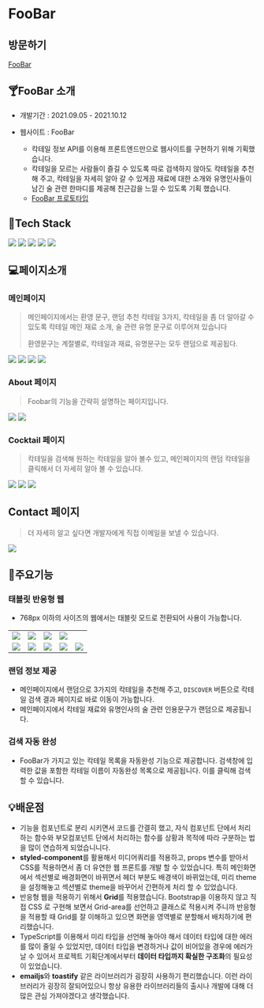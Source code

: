
# FooBar



## 방문하기

[FooBar](https://foobar-cocktails.herokuapp.com/)



## 🍸FooBar 소개

- 개발기간 : 2021.09.05 - 2021.10.12

- 웹사이트 : FooBar
  - 칵테일 정보 API를 이용해 프론트엔드만으로 웹사이트를 구현하기 위해 기획했습니다.
  - 칵테일을 모르는 사람들이 즐길 수 있도록 따로 검색하지 않아도 칵테일을 추천해 주고, 칵테일을 자세히 알아 갈 수 있게끔 재료에 대한 소개와 유명인사들이 남긴 술 관련 한마디를 제공해 친근감을 느낄 수 있도록 기획 했습니다.
  - [FooBar 프로토타입](https://www.figma.com/proto/DO79uOnZsKRQPPfcvBIl38/Foobar?node-id=0%3A1)

## 🔧Tech Stack

<img src="https://img.shields.io/badge/React-61DAFB?style=flat-square&logo=React&logoColor=white&link="/> <img src="https://img.shields.io/badge/HTML5-E34F26?style=flat-square&logo=html5&logoColor=white"/> <img src="https://img.shields.io/badge/CSS3-1572B6?style=flat-square&logo=CSS3&logoColor=white"/> <img src="https://img.shields.io/badge/Selenium-43B02A?style=flat-square&logo=Selenium&logoColor=white&link="/> <img src="https://img.shields.io/badge/styled%20components-DB7093?style=flat-square&logo=styled-components&logoColor=white"/>



## 💻페이지소개



### 메인페이지

> 메인페이지에서는 환영 문구, 랜덤 추천 칵테일 3가지, 칵테일을 좀 더 알아갈 수 있도록 칵테일 메인 재료 소개, 술 관련 유명 문구로 이루어져 있습니다
>
> 환영문구는 계절별로, 칵테일과 재료, 유명문구는 모두 랜덤으로 제공됩다.

<img src="./screen/labtop/main_greeting.PNG">

<img src="./screen/labtop/main_random.PNG">

<img src="./screen/labtop/main_ingredient.PNG">



<img src="./screen/labtop/main_quote.PNG">



### About 페이지

> Foobar의 기능을 간략히 설명하는 페이지입니다.

<img src="./screen/labtop/about_intro.PNG">

<img src="./screen/labtop/about_features.PNG">



### Cocktail 페이지

> 칵테일을 검색해 원하는 칵테일을 알아 볼수 있고, 메인페이지의 랜덤 칵테일을 클릭해서 더 자세히 알아 볼 수 있습니다.

<img src="./screen/labtop/cocktail_search.PNG">

<img src="./screen/labtop/cocktail_autocomplete.PNG">

<img src="./screen/labtop/cocktail_detail.PNG">



## Contact 페이지

> 더 자세히 알고 싶다면 개발자에게 직접 이메일을 보낼 수 있습니다.

<img src="./screen/labtop/contact.PNG">





## 💎주요기능

### 태블릿 반응형 웹

- 768px 이하의 사이즈의 웹에서는 태블릿 모드로 전환되어 사용이 가능합니다.

<table>
    <tr>     
        <td><img src="./mockup/tablet/main_greeting_ipad_silver_portrait.png"></td>
        <td><img src="./mockup/tablet/main_random_ipad_silver_portrait.png"></td>
        <td><img src="./mockup/tablet/main_ingredient_ipad_silver_portrait.png"></td> 
        <td><img src="./mockup/tablet/main_quote_ipad_silver_portrait.png"></td> 
    <tr>
    <tr>     
        <td><img src="./mockup/tablet/about_intro_ipad_silver_portrait.png"></td>
        <td><img src="./mockup/tablet/about_features_ipad_silver_portrait.png"></td>
        <td><img src="./mockup/tablet/cocktail_search_ipad_silver_portrait.png"></td> 
        <td><img src="./mockup/tablet/cocktail_detail_ipad_silver_portrait.png"></td> 
        <td><img src="./mockup/tablet/contact_ipad_silver_portrait.png"></td>
    <tr>
</table>



### 랜덤 정보 제공

- 메인페이지에서 랜덤으로 3가지의 칵테일을 추천해 주고, `DISCOVER` 버튼으로 칵테일 검색 결과 페이지로 바로 이동이 가능합니다.
- 메인페이지에서 칵테일 재료와 유명인사의 술 관련 인용문구가 랜덤으로 제공됩니다.



### 검색 자동 완성

- FooBar가 가지고 있는 칵테일 목록을 자동완성 기능으로 제공합니다. 검색창에 입력한 값을 포함한 칵테일 이름이 자동완성 목록으로 제공됩니다. 이를 클릭해 검색할 수 있습니다.





## 💡배운점


- 기능을 컴포넌트로 분리 시키면서 코드를 간결히 했고, 자식 컴포넌트 단에서 처리하는 함수와 부모컴포넌트 단에서 처리하는 함수를 상황과 목적에 따라 구분하는 법을 많이 연습하게 되었습니니다.
- **styled-component**를 활용해서 미디어쿼리를 적용하고, props 변수를 받아서 CSS를 적용하면서 좀 더 유연한 웹 프론트를 개발 할 수 있었습니다. 특히 메인화면에서 섹션별로 배경화면이 바뀌면서 헤더 부분도 배경색이 바뀌었는데, 미리 theme을 설정해놓고 섹션별로 theme을 바꾸어서 간편하게 처리 할 수 있었습니다.
- 반응형 웹을 적용하기 위해서 **Grid**를 적용했습니다. Bootstrap을 이용하지 않고 직접 CSS 로 구현해 보면서 Grid-area를 선언하고 클래스로 적용시켜 주니까 반응형을 적용할 때 Grid를 잘 이해하고 있으면 화면을 영역별로 분할해서 배치하기에 편리했습니다.
- TypeScript를 이용해서 미리 타입을 선언해 놓아야 해서 데이터 타입에 대한 에러를 많이 줄일 수 있었지만, 데이터 타입을 변경하거나 값이 비어있을 경우에 에러가 날 수 있어서 프로젝트 기획단계에서부터 **데이터 타입까지 확실한 구조화**의 필요성이 있었습니다.
- **emailjs**와 **toastify** 같은 라이브러리가 굉장히 사용하기 편리했습니다. 이런 라이브러리가 굉장히 잘되어있으니 항상 유용한 라이브러리들의 출시나 개발에 대해 더 많은 관심 가져야겠다고 생각했습니다.
